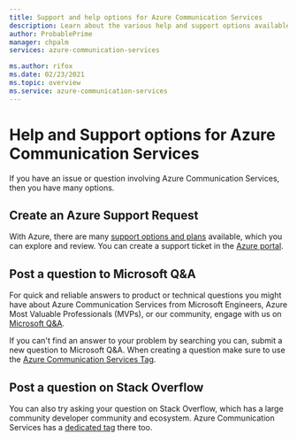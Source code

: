```yaml
---
title: Support and help options for Azure Communication Services
description: Learn about the various help and support options available for Azure Communication Services.
author: ProbablePrime
manager: chpalm
services: azure-communication-services

ms.author: rifox
ms.date: 02/23/2021
ms.topic: overview
ms.service: azure-communication-services
---
```


# Help and Support options for Azure Communication Services

If you have an issue or question involving Azure Communication Services, then you have many options.

## Create an Azure Support Request
With Azure, there are many [support options and plans](https://azure.microsoft.com/support/plans/) available, which you can explore and review. You can create a support ticket in the [Azure portal](https://ms.portal.azure.com/#blade/Microsoft_Azure_Support/HelpAndSupportBlade/overview).

## Post a question to Microsoft Q&A

For quick and reliable answers to product or technical questions you might have about Azure Communication Services from Microsoft Engineers, Azure Most Valuable Professionals (MVPs), or our community, engage with us on [Microsoft Q&A](https://docs.microsoft.com/answers/products/azure). 

If you can't find an answer to your problem by searching you can, submit a new question to Microsoft Q&A. When creating a question make sure to use the [Azure Communication Services Tag](https://docs.microsoft.com/answers/topics/azure-communication-services.html).

## Post a question on Stack Overflow

You can also try asking your question on Stack Overflow, which has a large community developer community and ecosystem. Azure Communication Services has a [dedicated tag](https://stackoverflow.com/questions/tagged/azure-communication-services) there too.
